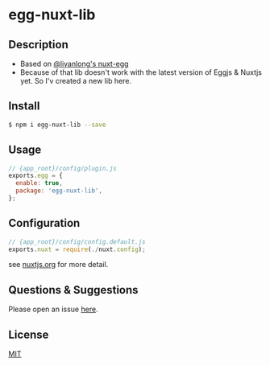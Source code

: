 # egg-nuxt-lib

## Description
- Based on [@liyanlong's nuxt-egg](https://github.com/liyanlong/nuxt-egg)
- Because of that lib doesn't work with the latest version of Eggjs & Nuxtjs yet. So I'v created a new lib here.

## Install

```bash
$ npm i egg-nuxt-lib --save
```

## Usage

```js
// {app_root}/config/plugin.js
exports.egg = {
  enable: true,
  package: 'egg-nuxt-lib',
};
```

## Configuration

```js
// {app_root}/config/config.default.js
exports.nuxt = require(./nuxt.config);
```

see [nuxtjs.org](https://nuxtjs.org/guide/configuration) for more detail.

<!-- example here -->

## Questions & Suggestions

Please open an issue [here](https://github.com/doubi-NO1/egg-nuxt/issues).

## License

[MIT](LICENSE)
